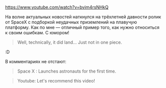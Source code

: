 ﻿https://www.youtube.com/watch?v=bvim4rsNHkQ

На волне актуальных новостей наткнулся на трёхлетней давности ролик от SpaceX с подборкой неудачных приземлений на плавучую платформу. Как по мне — отличный пример того, как нужно относиться к своим ошибкам. С юмором!

> Well, technically, it did land... Just not in one piece.

:D

В комментариях не отстают:

> Space X : Launches astronauts for the first time.

> Youtube: Let's recommend this video!